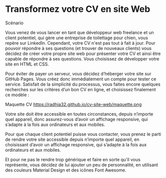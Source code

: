 # Transformez votre CV en site Web

Scénario

Vous venez de vous lancer en tant que développeur web freelance et un client potentiel, qui gère une entreprise de toilettage pour chien, vous repère sur LinkedIn. Cependant, votre CV n'est pas tout à fait à jour. Pour pouvoir répondre à ses questions (et trouver de nouveaux clients) vous décidez de créer votre propre site web pour présenter votre CV et ainsi être capable de répondre à ses questions. Vous choisissez de développer votre site en HTML et CSS.

Pour éviter de payer un serveur, vous décidez d’héberger votre site sur GitHub Pages. Vous créez donc immédiatement un compte pour tester ce service. Satisfait de la simplicité du processus, vous faites encore quelques recherches sur les critères d’un bon CV en ligne, et choisissez finalement ce modèle :


Maquette CV https://radhia32.github.io/cv-site-web/maquette.png


Votre site doit être accessible en toutes circonstances, depuis n’importe quel appareil, donc assurez-vous d’avoir un affichage responsive, qui s’adapte à la fois aux ordinateurs et aux mobiles.

Pour que chaque client potentiel puisse vous contacter, vous prenez le parti de rendre votre site accessible depuis n’importe quel appareil, en choisissant d’avoir un affichage responsive, qui s’adapte à la fois aux ordinateurs et aux mobiles.

Et pour ne pas le rendre trop générique et faire en sorte qu’il vous représente, vous décidez de lui ajouter un peu de personnalité, en utilisant des couleurs Material Design et des icônes Font Awesome.
